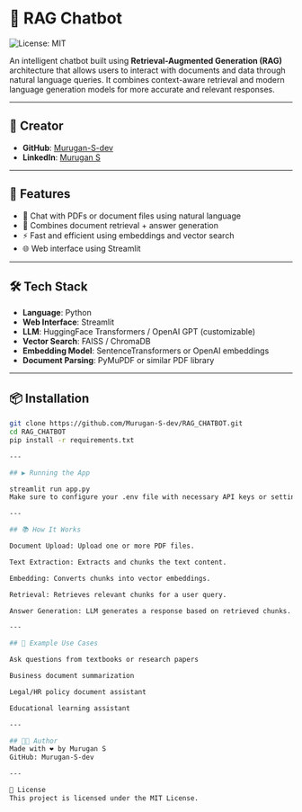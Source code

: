 # 🤖 RAG Chatbot

![License: MIT](https://img.shields.io/badge/License-MIT-yellow.svg)

An intelligent chatbot built using **Retrieval-Augmented Generation (RAG)** architecture that allows users to interact with documents and data through natural language queries. It combines context-aware retrieval and modern language generation models for more accurate and relevant responses.

---

## 🔗 Creator

- **GitHub**: [Murugan-S-dev](https://github.com/Murugan-S-dev)
- **LinkedIn**: [Murugan S](https://www.linkedin.com/in/murugan-s-dev2025)

---

## 🚀 Features

- 📄 Chat with PDFs or document files using natural language
- 🧠 Combines document retrieval + answer generation
- ⚡ Fast and efficient using embeddings and vector search
- 🌐 Web interface using Streamlit

---

## 🛠️ Tech Stack

- **Language**: Python
- **Web Interface**: Streamlit
- **LLM**: HuggingFace Transformers / OpenAI GPT (customizable)
- **Vector Search**: FAISS / ChromaDB
- **Embedding Model**: SentenceTransformers or OpenAI embeddings
- **Document Parsing**: PyMuPDF or similar PDF library

---

## 📦 Installation

```bash
git clone https://github.com/Murugan-S-dev/RAG_CHATBOT.git
cd RAG_CHATBOT
pip install -r requirements.txt

---

## ▶️ Running the App

streamlit run app.py
Make sure to configure your .env file with necessary API keys or settings.

---

## 📚 How It Works

Document Upload: Upload one or more PDF files.

Text Extraction: Extracts and chunks the text content.

Embedding: Converts chunks into vector embeddings.

Retrieval: Retrieves relevant chunks for a user query.

Answer Generation: LLM generates a response based on retrieved chunks.

---

## 🧪 Example Use Cases

Ask questions from textbooks or research papers

Business document summarization

Legal/HR policy document assistant

Educational learning assistant

---

## 👨‍💻 Author
Made with ❤️ by Murugan S
GitHub: Murugan-S-dev

---

📄 License
This project is licensed under the MIT License.


```
